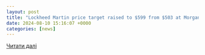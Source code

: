 ```yaml
---
layout: post
title: "Lockheed Martin price target raised to $599 from $503 at Morgan Stanley - TipRanks.com"
date: 2024-08-10 15:16:07 +0000
categories: [news]
---
```


[Читати далі](https://www.tipranks.com/news/the-fly/lockheed-martin-price-target-raised-to-599-from-503-at-morgan-stanley)
